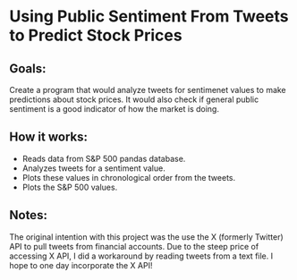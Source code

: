 # Using Public Sentiment From Tweets to Predict Stock Prices #

## Goals: ##
Create a program that would analyze tweets for sentimenet values to make predictions about stock prices. It would also check if general public sentiment is a good indicator of how the market is doing.

## How it works: ##
- Reads data from S&P 500 pandas database.
- Analyzes tweets for a sentiment value.
- Plots these values in chronological order from the tweets.
- Plots the S&P 500 values.

## Notes: ##
The original intention with this project was the use the X (formerly Twitter) API to pull tweets from financial accounts. Due to the steep price of accessing X API, I did a workaround by reading tweets from a text file. I hope to one day incorporate the X API!
